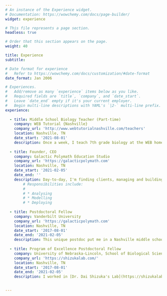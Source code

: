 ```yaml
---
# An instance of the Experience widget.
# Documentation: https://wowchemy.com/docs/page-builder/
widget: experience

# This file represents a page section.
headless: true

# Order that this section appears on the page.
weight: 40

title: Experience
subtitle:

# Date format for experience
#   Refer to https://wowchemy.com/docs/customization/#date-format
date_format: Jan 2006

# Experiences.
#   Add/remove as many `experience` items below as you like.
#   Required fields are `title`, `company`, and `date_start`.
#   Leave `date_end` empty if it's your current employer.
#   Begin multi-line descriptions with YAML's `|2-` multi-line prefix.
experience:
   
  - title: Middle School Biology Teacher (Part-time)
    company: WEB Tutorial {Nashville}
    company_url: 'http://www.webtutorialnashville.com/teachers'
    location: Nashville, TN
    date_start: '2021-08-01'
    description: Once a week, I teach 7th grade biology at the WEB homeschool tutorial. This allows me to continue to improve as a teacher, while also getting immediate student feedback on the latest Galactic Polymath lessons in development to ensure the published version provides an amazing, easy-to-teach learning experience on Day 1.
    
  - title: Founder, CEO
    company: Galactic Polymath Education Studio
    company_url: 'https://galacticpolymath.com'
    location: Nashville, TN
    date_start: '2021-02-05'
    date_end: ''
    description: Day-to-day, I'm finding clients, managing and building our team, expanding a lesson distribution network, meeting with teachers, crafting learning experiences, analyzing and synthesizing data to support lessons, creating supporting multimedia, maintaining our site, coding in R, CSS, HTML, and a little React.js, and dreaming big.
        # Responsibilities include:
        # 
        # * Analysing
        # * Modelling
        # * Deploying
        
  - title: Postdoctoral Fellow
    company: Vanderbilt University
    company_url: 'https://galacticpolymath.com'
    location: Nashville, TN
    date_start: '2017-08-01'
    date_end: '2021-02-05'
    description: This unique postdoc put me in a Nashville middle school 5 days a week as the Resident Scientist for 3 1/2 years. I developed and taught interdisciplinary curriculum working with math, science, ELA, social studies, ENCORE, and band teachers in grades 5-8. I also started and ran the [Head Middle EcoTeam](https://headecoteam.wordpress.com/) sustainability class for advanced 5th & 6th graders. Example student products of my interdisciplinary teaching are [Climate Change Week PBL Projects](https://drwilkins.wixsite.com/climatechangeweek/) and this [Twine Interactive Fiction Showcase](https://drwilkins.github.io/HeadMiddleTwine/).
    
  - title: Program of Excellence Postdoctoral Fellow
    company: University of Nebraska-Lincoln, School of Biological Sciences
    company_url: 'https://shizukalab.com/'
    location: Nashville, TN
    date_start: '2017-08-01'
    date_end: '2021-02-05'
    description: I worked in [Dr. Dai Shizuka's Lab](https://shizukalab.com/) (in close collaboration with [Dr. Eileen Hebets' Lab](https://hebetslab.unl.edu/)) researching network approaches to understanding the evolution of complex sexual communication in birds and spiders.
 

---
```

